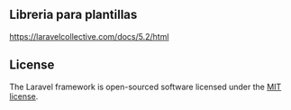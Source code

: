 ## Libreria para plantillas 

https://laravelcollective.com/docs/5.2/html

## License

The Laravel framework is open-sourced software licensed under the [MIT license](http://opensource.org/licenses/MIT).
